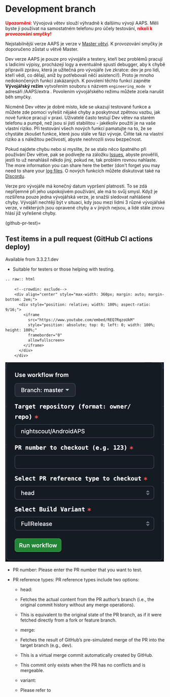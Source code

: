 # Development branch

<font color="#FF0000"><strong>Upozornění:</strong></font>
Vývojová větev slouží výhradně k dalšímu vývoji AAPS. Měli byste ji používat na samostatném telefonu pro účely testování, <font color="#FF0000"><strong>nikoli k provozování smyčky!</strong></font>

Nejstabilnější verze AAPS je verze v [Master větvi](https://github.com/nightscout/AndroidAPS/tree/master). K provozování smyčky je doporučeno zůstat u větvě Master.

Dev verze AAPS je pouze pro vývojáře a testery, kteří bez problémů pracují s ladicími výpisy, procházejí logy a eventuálně spustí debugger, aby k chybě připravili zprávu, která je užitečná pro vývojáře (ve zkratce: dev je pro lidi, kteří vědí, co dělají, aniž by potřebovali něčí asistenci!). Proto je mnoho nedokončených funkcí zakázaných. K povolení těchto funkcí zapněte **Vývojářský režim** vytvořením souboru s názvem `engineering_mode ` v adresáři /AAPS/extra . Povolením vývojářského režimu můžete zcela narušit běh smyčky.

Nicméně Dev větev je dobré místo, kde se ukazují testované funkce a můžete zde pomoci vyřešit nějaké chyby a poskytnout zpětnou vazbu, jak nové funkce pracují v praxi. Uživatelé často testují Dev větev na starém telefonu a pumpě, než jsou si jistí stabilitou - jakékoliv použití je na vaše vlastní riziko. Při testování všech nových funkcí pamatujte na to, že se chystáte zkoušet funkce, které jsou stále ve fázi vývoje. Čiňte tak na vlastní riziko a s náležitou pečlivostí, abyste neohrozili svou bezpečnost.

Pokud najdete chybu nebo si myslíte, že se stalo něco špatného při používání Dev větve, pak se podívejte na záložku [Issues](https://github.com/nightscout/AndroidAPS/issues), abyste prověřili, jestli to už nenahlásil někdo jiný, pokud ne, tak problém rovnou nahlaste. The more information you can share here the better (don't forget you may need to share your [log files](../GettingHelp/AccessingLogFiles.md). O nových funkcích můžete diskutovat také na [Discordu](https://discord.gg/4fQUWHZ4Mw).

Verze pro vývojáře má konečný datum vypršení platnosti. To se zdá nepříjemné při jeho uspokojivém používání, ale má to svůj smysl. Když je rozšířena pouze jedna vývojářská verze, je snažší sledovat nahlášené chyby. Vývojáři nechtějí být v situaci, kdy jsou mezi lidmi 3 různé vývojářské verze, v některých jsou opravené chyby a v jiných nejsou, a lidé stále znovu hlásí již vyřešené chyby.

(github-pr-test)=

## Test items in a pull request (GitHub CI actions deploy)

Available from 3.3.2.1.dev

- Suitable for testers or those helping with testing.

```{eval-rst}
.. raw:: html

    <!--crowdin: exclude-->
    <div align="center" style="max-width: 360px; margin: auto; margin-bottom: 2em;">
      <div style="position: relative; width: 100%; aspect-ratio: 9/16;">
        <iframe
          src="https://www.youtube.com/embed/REQ7RqzoUkM"
          style="position: absolute; top: 0; left: 0; width: 100%; height: 100%;"
          frameborder="0"
          allowfullscreen>
        </iframe>
      </div>
    </div>
```

![aaps_ci_pr_ci](../images/Building-the-App/CI/aaps_ci_pr_ci.png)

- PR number: Please enter the PR number that you want to test.

- PR reference types: PR reference types include two options:
    
    - head:
    - Fetches the actual content from the PR author’s branch (i.e., the original commit history without any merge operations).
    - This is equivalent to the original state of the PR branch, as if it were fetched directly from a fork or feature branch.
    
    - merge:
    
    - Fetches the result of GitHub’s pre-simulated merge of the PR into the target branch (e.g., dev).
    - This is a virtual merge commit automatically created by GitHub.
    - This commit only exists when the PR has no conflicts and is mergeable.
    
    - variant:
    
    - Please refer to <variant>